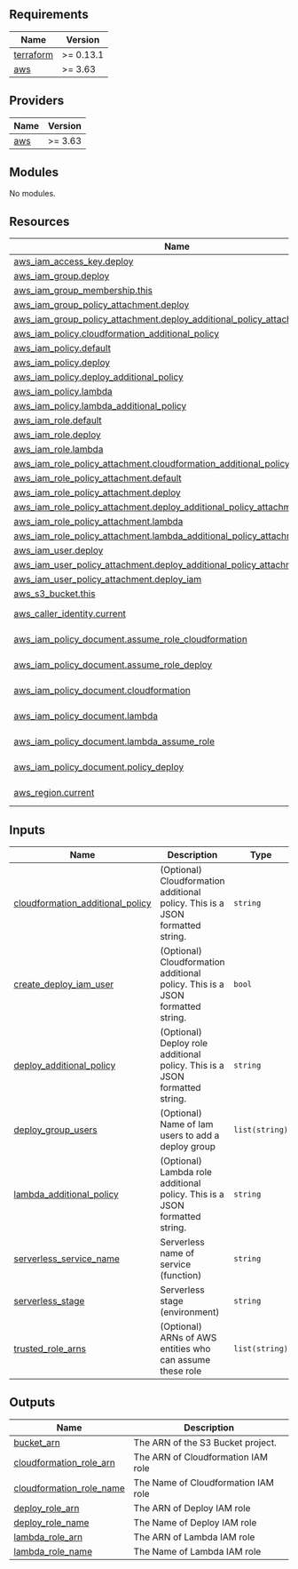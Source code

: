 <!-- BEGIN_TF_DOCS -->
## Requirements

| Name | Version |
|------|---------|
| <a name="requirement_terraform"></a> [terraform](#requirement\_terraform) | >= 0.13.1 |
| <a name="requirement_aws"></a> [aws](#requirement\_aws) | >= 3.63 |

## Providers

| Name | Version |
|------|---------|
| <a name="provider_aws"></a> [aws](#provider\_aws) | >= 3.63 |

## Modules

No modules.

## Resources

| Name | Type |
|------|------|
| [aws_iam_access_key.deploy](https://registry.terraform.io/providers/hashicorp/aws/latest/docs/resources/iam_access_key) | resource |
| [aws_iam_group.deploy](https://registry.terraform.io/providers/hashicorp/aws/latest/docs/resources/iam_group) | resource |
| [aws_iam_group_membership.this](https://registry.terraform.io/providers/hashicorp/aws/latest/docs/resources/iam_group_membership) | resource |
| [aws_iam_group_policy_attachment.deploy](https://registry.terraform.io/providers/hashicorp/aws/latest/docs/resources/iam_group_policy_attachment) | resource |
| [aws_iam_group_policy_attachment.deploy_additional_policy_attachment](https://registry.terraform.io/providers/hashicorp/aws/latest/docs/resources/iam_group_policy_attachment) | resource |
| [aws_iam_policy.cloudformation_additional_policy](https://registry.terraform.io/providers/hashicorp/aws/latest/docs/resources/iam_policy) | resource |
| [aws_iam_policy.default](https://registry.terraform.io/providers/hashicorp/aws/latest/docs/resources/iam_policy) | resource |
| [aws_iam_policy.deploy](https://registry.terraform.io/providers/hashicorp/aws/latest/docs/resources/iam_policy) | resource |
| [aws_iam_policy.deploy_additional_policy](https://registry.terraform.io/providers/hashicorp/aws/latest/docs/resources/iam_policy) | resource |
| [aws_iam_policy.lambda](https://registry.terraform.io/providers/hashicorp/aws/latest/docs/resources/iam_policy) | resource |
| [aws_iam_policy.lambda_additional_policy](https://registry.terraform.io/providers/hashicorp/aws/latest/docs/resources/iam_policy) | resource |
| [aws_iam_role.default](https://registry.terraform.io/providers/hashicorp/aws/latest/docs/resources/iam_role) | resource |
| [aws_iam_role.deploy](https://registry.terraform.io/providers/hashicorp/aws/latest/docs/resources/iam_role) | resource |
| [aws_iam_role.lambda](https://registry.terraform.io/providers/hashicorp/aws/latest/docs/resources/iam_role) | resource |
| [aws_iam_role_policy_attachment.cloudformation_additional_policy_attachment](https://registry.terraform.io/providers/hashicorp/aws/latest/docs/resources/iam_role_policy_attachment) | resource |
| [aws_iam_role_policy_attachment.default](https://registry.terraform.io/providers/hashicorp/aws/latest/docs/resources/iam_role_policy_attachment) | resource |
| [aws_iam_role_policy_attachment.deploy](https://registry.terraform.io/providers/hashicorp/aws/latest/docs/resources/iam_role_policy_attachment) | resource |
| [aws_iam_role_policy_attachment.deploy_additional_policy_attachment](https://registry.terraform.io/providers/hashicorp/aws/latest/docs/resources/iam_role_policy_attachment) | resource |
| [aws_iam_role_policy_attachment.lambda](https://registry.terraform.io/providers/hashicorp/aws/latest/docs/resources/iam_role_policy_attachment) | resource |
| [aws_iam_role_policy_attachment.lambda_additional_policy_attachment](https://registry.terraform.io/providers/hashicorp/aws/latest/docs/resources/iam_role_policy_attachment) | resource |
| [aws_iam_user.deploy](https://registry.terraform.io/providers/hashicorp/aws/latest/docs/resources/iam_user) | resource |
| [aws_iam_user_policy_attachment.deploy_additional_policy_attachment_iam](https://registry.terraform.io/providers/hashicorp/aws/latest/docs/resources/iam_user_policy_attachment) | resource |
| [aws_iam_user_policy_attachment.deploy_iam](https://registry.terraform.io/providers/hashicorp/aws/latest/docs/resources/iam_user_policy_attachment) | resource |
| [aws_s3_bucket.this](https://registry.terraform.io/providers/hashicorp/aws/latest/docs/resources/s3_bucket) | resource |
| [aws_caller_identity.current](https://registry.terraform.io/providers/hashicorp/aws/latest/docs/data-sources/caller_identity) | data source |
| [aws_iam_policy_document.assume_role_cloudformation](https://registry.terraform.io/providers/hashicorp/aws/latest/docs/data-sources/iam_policy_document) | data source |
| [aws_iam_policy_document.assume_role_deploy](https://registry.terraform.io/providers/hashicorp/aws/latest/docs/data-sources/iam_policy_document) | data source |
| [aws_iam_policy_document.cloudformation](https://registry.terraform.io/providers/hashicorp/aws/latest/docs/data-sources/iam_policy_document) | data source |
| [aws_iam_policy_document.lambda](https://registry.terraform.io/providers/hashicorp/aws/latest/docs/data-sources/iam_policy_document) | data source |
| [aws_iam_policy_document.lambda_assume_role](https://registry.terraform.io/providers/hashicorp/aws/latest/docs/data-sources/iam_policy_document) | data source |
| [aws_iam_policy_document.policy_deploy](https://registry.terraform.io/providers/hashicorp/aws/latest/docs/data-sources/iam_policy_document) | data source |
| [aws_region.current](https://registry.terraform.io/providers/hashicorp/aws/latest/docs/data-sources/region) | data source |

## Inputs

| Name | Description | Type | Default | Required |
|------|-------------|------|---------|:--------:|
| <a name="input_cloudformation_additional_policy"></a> [cloudformation\_additional\_policy](#input\_cloudformation\_additional\_policy) | (Optional) Cloudformation additional policy. This is a JSON formatted string. | `string` | `null` | no |
| <a name="input_create_deploy_iam_user"></a> [create\_deploy\_iam\_user](#input\_create\_deploy\_iam\_user) | (Optional) Cloudformation additional policy. This is a JSON formatted string. | `bool` | `false` | no |
| <a name="input_deploy_additional_policy"></a> [deploy\_additional\_policy](#input\_deploy\_additional\_policy) | (Optional) Deploy role additional policy. This is a JSON formatted string. | `string` | `null` | no |
| <a name="input_deploy_group_users"></a> [deploy\_group\_users](#input\_deploy\_group\_users) | (Optional) Name of Iam users to add a deploy group | `list(string)` | `[]` | no |
| <a name="input_lambda_additional_policy"></a> [lambda\_additional\_policy](#input\_lambda\_additional\_policy) | (Optional) Lambda role additional policy. This is a JSON formatted string. | `string` | `null` | no |
| <a name="input_serverless_service_name"></a> [serverless\_service\_name](#input\_serverless\_service\_name) | Serverless name of service (function) | `string` | n/a | yes |
| <a name="input_serverless_stage"></a> [serverless\_stage](#input\_serverless\_stage) | Serverless stage (environment) | `string` | n/a | yes |
| <a name="input_trusted_role_arns"></a> [trusted\_role\_arns](#input\_trusted\_role\_arns) | (Optional) ARNs of AWS entities who can assume these role | `list(string)` | `[]` | no |

## Outputs

| Name | Description |
|------|-------------|
| <a name="output_bucket_arn"></a> [bucket\_arn](#output\_bucket\_arn) | The ARN of the S3 Bucket project. |
| <a name="output_cloudformation_role_arn"></a> [cloudformation\_role\_arn](#output\_cloudformation\_role\_arn) | The ARN of Cloudformation IAM role |
| <a name="output_cloudformation_role_name"></a> [cloudformation\_role\_name](#output\_cloudformation\_role\_name) | The Name of Cloudformation IAM role |
| <a name="output_deploy_role_arn"></a> [deploy\_role\_arn](#output\_deploy\_role\_arn) | The ARN of Deploy IAM role |
| <a name="output_deploy_role_name"></a> [deploy\_role\_name](#output\_deploy\_role\_name) | The Name of Deploy IAM role |
| <a name="output_lambda_role_arn"></a> [lambda\_role\_arn](#output\_lambda\_role\_arn) | The ARN of Lambda IAM role |
| <a name="output_lambda_role_name"></a> [lambda\_role\_name](#output\_lambda\_role\_name) | The Name of Lambda IAM role |
<!-- END_TF_DOCS -->